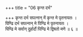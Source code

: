 +++
title = "06 कृन्त दर्भ"

+++
कृन्त दर्भ सपत्नान् में कृन्त मे पृतनायतः ।  
पिण्ढि दर्भ सपत्नान् मे पिण्ढि मे पृतनायतः ।  
पिण्ढि मे सर्वान् दुर्हार्दो पिण्ढि मे द्विषतो मणे ॥ ६ ॥